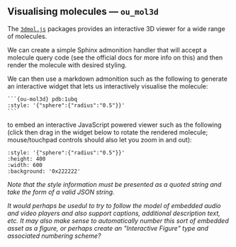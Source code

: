 
## Visualising molecules — `ou_mol3d`

The [`3dmol.js`](https://3dmol.csb.pitt.edu/) packages provides an interactive 3D viewer for a wide range of molecules.

We can create a simple Sphinx admonition handler that will accept a molecule query code (see the official docs for more info on this) and then render the molecule with desired styling.

We can then use a markdown admonition such as the following to generate an interactive widget that lets us interactively visualise the molecule:

````text
```{ou-mol3d} pdb:1ubq
:style: '{"sphere":{"radius":"0.5"}}'
```
````

to embed an interactive JavaScript powered viewer such as the following (click then drag in the widget below to rotate the rendered molecule; mouse/touchpad controls should also let you zoom in and out):

```{ou-mol3d} pdb:1ubq
:style: '{"sphere":{"radius":"0.5"}}'
:height: 400
:width: 600
:background: '0x222222'
```

*Note that the style information must be presented as a quoted string and take the form of a valid JSON string.*

*It would perhaps be usedul to try to follow the model of embedded audio and video players and also support captions, additional description text, etc. It may also make sense to automatically number this sort of embedded asset as a figure, or perhaps create an "Interactive Figure" type and associated numbering scheme?*
